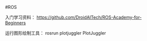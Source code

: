 #ROS

入门学习资料： https://github.com/DroidAITech/ROS-Academy-for-Beginners

运行图形绘制工具： rosrun plotjuggler PlotJuggler 
